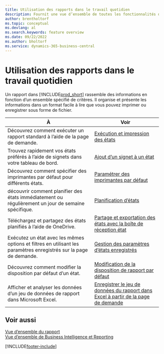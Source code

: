 ```yaml
---
title: Utilisation des rapports dans le travail quotidien
description: Fournit une vue d’ensemble de toutes les fonctionnalités de Business Intelligence et de création de rapports prises en charge dans le produit Business Central.
author: brentholtorf
ms.topic: conceptual
ms.devlang: al
ms.search.keywords: feature overview
ms.date: 09/22/2022
ms.author: bholtorf
ms.service: dynamics-365-business-central
---
```

# Utilisation des rapports dans le travail quotidien

Un rapport dans [!INCLUDE[prod_short](includes/prod_short.md)] rassemble des informations en fonction d’un ensemble spécifié de critères. Il organise et présente les informations dans un format facile à lire que vous pouvez imprimer ou enregistrer sous forme de fichier.  

| À | Voir |
| --- | --- |
| Découvrez comment exécuter un rapport standard à l’aide de la page de demande. | [Exécution et impression des états](ui-work-report.md) |
| Trouvez rapidement vos états préférés à l’aide de signets dans votre tableau de bord. | [Ajout d’un signet à un état](ui-bookmarks.md) |
| Découvrez comment spécifier des imprimantes par défaut pour différents états. | [Paramétrer des imprimantes par défaut](ui-specify-printer-selection-reports.md#default) |
| découvrir comment planifier des états immédiatement ou régulièrement un jour de semaine spécifique. | [Planification d’états](ui-work-report.md#ScheduleReport) |
| Téléchargez et partagez des états planifiés à l’aide de OneDrive. | [Partage et exportation des états avec la boîte de réception état](ui-work-report-inbox.md) |
| Exécutez un état avec les mêmes options et filtres en utilisant les paramètres enregistrés sur la page de demande. | [Gestion des paramètres d’états enregistrés](reports-saving-reusing-settings.md)|
| Découvrez comment modifier la disposition par défaut d’un état. | [Modification de la disposition de rapport par défaut](ui-how-change-layout-currently-used-report.md) |
| Afficher et analyser les données d’un jeu de données de rapport dans Microsoft Excel. | [Enregistrer le jeu de données du rapport dans Excel à partir de la page de demande](/dynamics365-release-plan/2021wave1/smb/dynamics365-business-central/save-report-dataset-excel-request-page) |

## Voir aussi

[Vue d’ensemble du rapport](reports-available-reports.md)  
[Vue d’ensemble de Business Intelligence et Reporting](ui-work-report.md)  

[!INCLUDE[footer-include](includes/footer-banner.md)]
